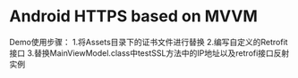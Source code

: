 # Android HTTPS based on MVVM
Demo使用步骤：
1.将Assets目录下的证书文件进行替换
2.编写自定义的Retrofit接口
3.替换MainViewModel.class中testSSL方法中的IP地址以及retrofi接口反射实例
